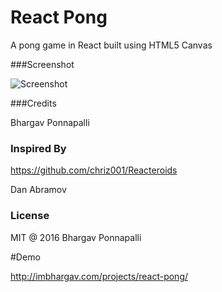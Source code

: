 # React Pong

A pong game in React built using HTML5 Canvas

###Screenshot

![Screenshot](https://cloud.githubusercontent.com/assets/2936644/12702605/1c2283ee-c854-11e5-8cd8-461a44c3f34b.png)

###Credits

Bhargav Ponnapalli

### Inspired By

https://github.com/chriz001/Reacteroids

Dan Abramov

### License

MIT @ 2016 Bhargav Ponnapalli


#Demo

http://imbhargav.com/projects/react-pong/
